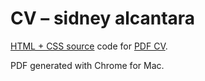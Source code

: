 # CV – sidney alcantara
[HTML + CSS source](https://cv.sidney.me/) code for [PDF CV](https://github.com/notseenee/cv/blob/master/CV%20%E2%80%93%C2%A0sidney%20alcantara.pdf).

PDF generated with Chrome for Mac.
